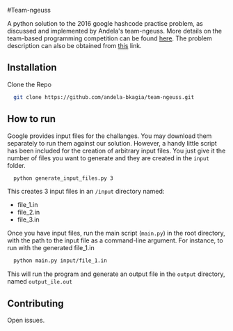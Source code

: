 #Team-ngeuss

A python solution to the 2016 google hashcode practise problem, as discussed and implemented by Andela's team-ngeuss.
More details on the team-based programming competition can be found [here](https://hashcode.withgoogle.com/). The problem description can also be obtained from
[this](https://drive.google.com/file/d/0B1GGqiPBaS6AWjF6d0pHOVcxaFU/view?usp=sharing) link.

## Installation

Clone the Repo
```bash
  git clone https://github.com/andela-bkagia/team-ngeuss.git
```

## How to run

Google provides input files for the challanges. You may download them separately to run them against our solution.
However, a handy little script has been included for the creation of arbitrary input files. You just give it the number of files you want to generate and they are created in the `input` folder.
```bash
  python generate_input_files.py 3
```
This creates 3 input files in an `/input` directory named:
  * file_1.in
  * file_2.in
  * file_3.in
  
Once you have input files, run the main script (`main.py`) in the root directory, with the path to the input file as a command-line argument.
For instance, to run with the generated file_1.in
```bash
  python main.py input/file_1.in
```
This will run the program and generate an output file in the `output` directory, named `output_ile.out`

## Contributing

  Open issues.
